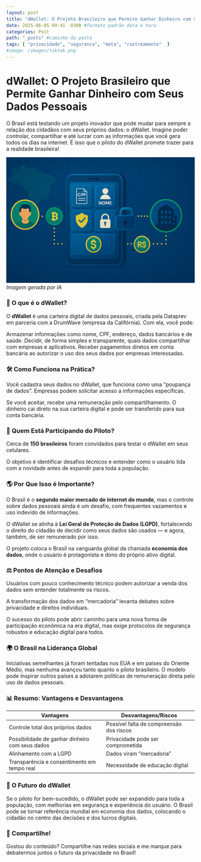 ```yaml
---
layout: post
title: "dWallet: O Projeto Brasileiro que Permite Ganhar Dinheiro com Seus Dados Pessoais" #titulo para a barra de enderecos
date: 2025-06-05 09:41 -0300 #formato padrão data e hora
categories: Post
path: "_posts" #caminho da pasta
tags: [ "privacidade", "seguranca", "meta", "rastreamento"  ]
#image: /images/tiktok.png
---
```


# dWallet: O Projeto Brasileiro que Permite Ganhar Dinheiro com Seus Dados Pessoais

O Brasil está testando um projeto inovador que pode mudar para sempre a relação dos cidadãos com seus próprios dados: o dWallet. Imagine poder controlar, compartilhar e até lucrar com as informações que você gera todos os dias na internet. É isso que o piloto do dWallet promete trazer para a realidade brasileira!

![](/images/dwallet.png)*Imagem gerada por IA*

### 🚀 O que é o dWallet?

O **dWallet** é uma carteira digital de dados pessoais, criada pela Dataprev em parceria com a DrumWave (empresa da Califórnia). Com ela, você pode:

Armazenar informações como nome, CPF, endereço, dados bancários e de saúde.
Decidir, de forma simples e transparente, quais dados compartilhar com empresas e aplicativos. Receber pagamentos diretos em conta bancária ao autorizar o uso dos seus dados por empresas interessadas.


### 🛠️ Como Funciona na Prática?

Você cadastra seus dados no dWallet, que funciona como uma “poupança de dados”.
Empresas podem solicitar acesso a informações específicas.

Se você aceitar, recebe uma remuneração pelo compartilhamento.
O dinheiro cai direto na sua carteira digital e pode ser transferido para sua conta bancária.

### 👥 Quem Está Participando do Piloto?

Cerca de **150 brasileiros** foram convidados para testar o dWallet em seus celulares.

O objetivo é identificar desafios técnicos e entender como o usuário lida com a novidade antes de expandir para toda a população.

### 🌎 Por Que Isso é Importante?

O Brasil é o **segundo maior mercado de internet do mundo**, mas o controle sobre dados pessoais ainda é um desafio, com frequentes vazamentos e uso indevido de informações.

O dWallet se alinha à **Lei Geral de Proteção de Dados (LGPD)**, fortalecendo o direito do cidadão de decidir como seus dados são usados — e agora, também, de ser remunerado por isso.

O projeto coloca o Brasil na vanguarda global da chamada **economia dos dados**, onde o usuário é protagonista e dono do próprio ativo digital.


### ⚖️ Pontos de Atenção e Desafios

Usuários com pouco conhecimento técnico podem autorizar a venda dos dados sem entender totalmente os riscos.

A transformação dos dados em “mercadoria” levanta debates sobre privacidade e direitos individuais.

O sucesso do piloto pode abrir caminho para uma nova forma de participação econômica na era digital, mas exige protocolos de segurança robustos e educação digital para todos.


### 🌍 O Brasil na Liderança Global

Iniciativas semelhantes já foram tentadas nos EUA e em países do Oriente Médio, mas nenhuma avançou tanto quanto o piloto brasileiro.
O modelo pode inspirar outros países a adotarem políticas de remuneração direta pelo uso de dados pessoais.


### 📊 Resumo: Vantagens e Desvantagens

| Vantagens                                         | Desvantagens/Riscos                       |
|---------------------------------------------------|-------------------------------------------|
| Controle total dos próprios dados                 | Possível falta de compreensão dos riscos  |
| Possibilidade de ganhar dinheiro com seus dados   | Privacidade pode ser comprometida         |
| Alinhamento com a LGPD                            | Dados viram “mercadoria”                  |
| Transparência e consentimento em tempo real       | Necessidade de educação digital           |


### 🔮 O Futuro do dWallet

Se o piloto for bem-sucedido, o dWallet pode ser expandido para toda a população, com melhorias em segurança e experiência do usuário. O Brasil pode se tornar referência mundial em economia dos dados, colocando o cidadão no centro das decisões e dos lucros digitais.


### 📢 Compartilhe!

Gostou do conteúdo? Compartilhe nas redes sociais e me marque para debatermos juntos o futuro da privacidade no Brasil!